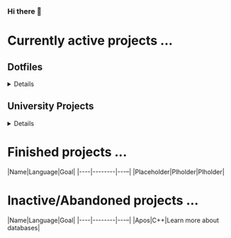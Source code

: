 ### Hi there 👋

# Currently active projects ...
## Dotfiles

<details>
### Main repository

### Submodules
|Name|Description|
|----|-----------|
|hyprConf|Dotfiles for hyprland and hyprpaper|
</details>

## University Projects

<details>

|Name|Language|Goal|
|----|--------|---–|
|practiceTask1|C++|Who knows?|

</details>


# Finished projects ...
|Name|Language|Goal|
|----|--------|---–|
|Placeholder|Plholder|Plholder|

# Inactive/Abandoned projects ...
|Name|Language|Goal|
|----|--------|---–|
|Apos|C++|Learn more about databases|


<!--
**DefinitelyNotSimon13/DefinitelyNotSimon13** is a ✨ _special_ ✨ repository because its `README.md` (this file) appears on your GitHub profile.

Here are some ideas to get you started:

- 🔭 I’m currently working on ...
- 🌱 I’m currently learning ...
- 👯 I’m looking to collaborate on ...
- 🤔 I’m looking for help with ...
- 💬 Ask me about ...
- 📫 How to reach me: ...
- 😄 Pronouns: ...
- ⚡ Fun fact: ...
-->
